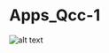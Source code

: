 # Apps_Qcc-1

![alt text](http://https://github.com/jaffery97/Apps_Qcc-1/blob/master/Screen%20Shot%202020-03-19%20at%2010.05.01%20PM.png?raw=true)
